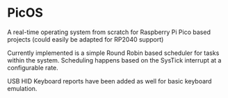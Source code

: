# PicOS

A real-time operating system from scratch for Raspberry Pi Pico based projects (could easily be adapted for RP2040 support)

Currently implemented is a simple Round Robin based scheduler for tasks within the system. Scheduling happens based on the SysTick interrupt at a configurable rate.

USB HID Keyboard reports have been added as well for basic keyboard emulation.